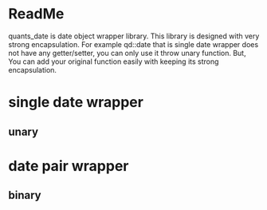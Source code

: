 # ReadMe
quants_date is date object wrapper library.
This library is designed with very strong encapsulation.
For example qd::date that is single date wrapper does not have any getter/setter, you can only use  it throw unary function.
But, You can add your original function easily with keeping its strong encapsulation.

# single date wrapper
## unary

# date pair wrapper
## binary
